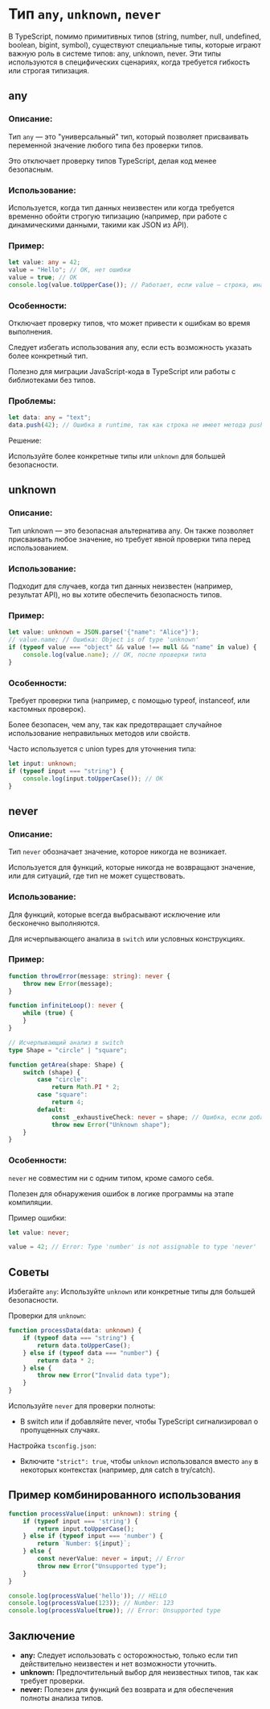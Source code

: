 # Тип `any`, `unknown`, `never`

В TypeScript, помимо примитивных типов (string, number, null, undefined, boolean, bigint, symbol), существуют
специальные типы, которые играют важную роль в системе типов: any, unknown, never.
Эти типы используются в специфических сценариях, когда требуется гибкость или строгая типизация.

## any

### Описание:

Тип `any` — это "универсальный" тип, который позволяет присваивать переменной значение любого типа без проверки типов.

Это отключает проверку типов TypeScript, делая код менее безопасным.

### Использование:

Используется, когда тип данных неизвестен или когда требуется временно обойти строгую типизацию (например, при работе с
динамическими данными, такими как JSON из API).

### Пример:

```ts
let value: any = 42;
value = "Hello"; // OK, нет ошибки
value = true; // OK
console.log(value.toUpperCase()); // Работает, если value — строка, иначе ошибка в runtime
```

### Особенности:

Отключает проверку типов, что может привести к ошибкам во время выполнения.

Следует избегать использования any, если есть возможность указать более конкретный тип.

Полезно для миграции JavaScript-кода в TypeScript или работы с библиотеками без типов.

### Проблемы:

```ts
let data: any = "text";
data.push(42); // Ошибка в runtime, так как строка не имеет метода push
```

Решение:

Используйте более конкретные типы или `unknown` для большей безопасности.

## unknown

### Описание:

Тип unknown — это безопасная альтернатива any. Он также позволяет присваивать любое значение, но требует явной проверки
типа перед использованием.

### Использование:

Подходит для случаев, когда тип данных неизвестен (например, результат API), но вы хотите обеспечить безопасность типов.

### Пример:

```ts
let value: unknown = JSON.parse('{"name": "Alice"}');
// value.name; // Ошибка: Object is of type 'unknown'
if (typeof value === "object" && value !== null && "name" in value) {
    console.log(value.name); // OK, после проверки типа
}
```

### Особенности:

Требует проверки типа (например, с помощью typeof, instanceof, или кастомных проверок).

Более безопасен, чем any, так как предотвращает случайное использование неправильных методов или свойств.

Часто используется с union types для уточнения типа:

```ts
let input: unknown;
if (typeof input === "string") {
    console.log(input.toUpperCase()); // OK
}
```

## never

### Описание:

Тип `never` обозначает значение, которое никогда не возникает.

Используется для функций, которые никогда не возвращают значение, или для ситуаций, где тип не может существовать.

### Использование:

Для функций, которые всегда выбрасывают исключение или бесконечно выполняются.

Для исчерпывающего анализа в `switch` или условных конструкциях.

### Пример:

```ts
function throwError(message: string): never {
    throw new Error(message);
}

function infiniteLoop(): never {
    while (true) {
    }
}

// Исчерпывающий анализ в switch
type Shape = "circle" | "square";

function getArea(shape: Shape) {
    switch (shape) {
        case "circle":
            return Math.PI * 2;
        case "square":
            return 4;
        default:
            const _exhaustiveCheck: never = shape; // Ошибка, если добавится новый тип в Shape
            throw new Error("Unknown shape");
    }
}


```

### Особенности:

`never` не совместим ни с одним типом, кроме самого себя.

Полезен для обнаружения ошибок в логике программы на этапе компиляции.

Пример ошибки:

```ts
let value: never;

value = 42; // Error: Type 'number' is not assignable to type 'never'
```

## Советы

Избегайте `any`: Используйте `unknown` или конкретные типы для большей безопасности.

Проверки для `unknown`:

```ts
function processData(data: unknown) {
    if (typeof data === "string") {
        return data.toUpperCase();
    } else if (typeof data === "number") {
        return data * 2;
    } else {
        throw new Error("Invalid data type");
    }
}
```

Используйте `never` для проверки полноты:

* В switch или if добавляйте never, чтобы TypeScript сигнализировал о пропущенных случаях.

Настройка `tsconfig.json`:

* Включите `"strict": true`, чтобы `unknown` использовался вместо `any` в некоторых контекстах (например, для catch в
  try/catch).

## Пример комбинированного использования

```ts
function processValue(input: unknown): string {
    if (typeof input === 'string') {
        return input.toUpperCase();
    } else if (typeof input === 'number') {
        return `Number: ${input}`;
    } else {
        const neverValue: never = input; // Error
        throw new Error("Unsupported type");
    }
}

console.log(processValue('hello')); // HELLO
console.log(processValue(123)); // Number: 123
console.log(processValue(true)); // Error: Unsupported type
```

## Заключение

* **any:** Следует использовать с осторожностью, только если тип действительно неизвестен и нет возможности уточнить.
* **unknown:** Предпочтительный выбор для неизвестных типов, так как требует проверки.
* **never:** Полезен для функций без возврата и для обеспечения полноты анализа типов.